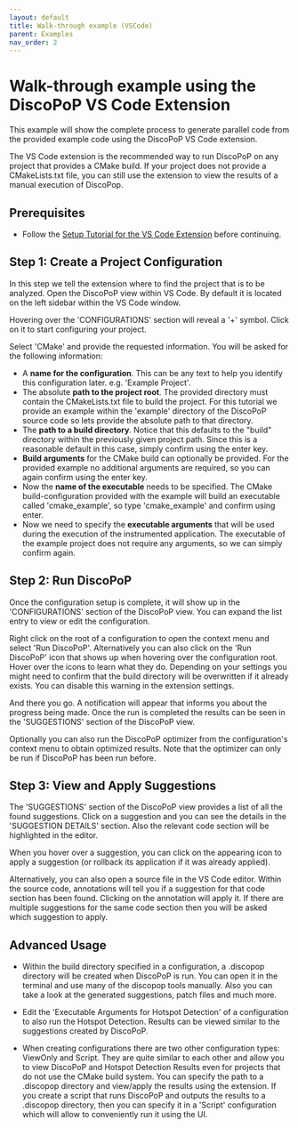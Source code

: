 ```yaml
---
layout: default
title: Walk-through example (VSCode)
parent: Examples
nav_order: 2
---
```


# Walk-through example using the DiscoPoP VS Code Extension

This example will show the complete process to generate parallel code from the provided example code using the DiscoPoP VS Code extension.

The VS Code extension is the recommended way to run DiscoPoP on any project that provides a CMake build.
If your project does not provide a CMakeLists.txt file, you can still use the extension to view the results of a manual execution of DiscoPop.

## Prerequisites

- Follow the [Setup Tutorial for the VS Code Extension](../setup/vscx.md) before continuing.

## Step 1: Create a Project Configuration

In this step we tell the extension where to find the project that is to be analyzed. Open the DiscoPoP view within VS Code. By default it is located on the left sidebar within the VS Code window.

<!-- TODO add screenshot -->

Hovering over the 'CONFIGURATIONS' section will reveal a '+' symbol. Click on it to start configuring your project.

<!-- TODO add screenshot -->

Select 'CMake' and provide the requested information. You will be asked for the following information:

- A **name for the configuration**. This can be any text to help you identify this configuration later. e.g. 'Example Project'.
- The absolute **path to the project root**. The provided directory must contain the CMakeLists.txt file to build the project. For this tutorial we provide an example within the 'example' directory of the DiscoPoP source code so lets provide the absolute path to that directory.
- The **path to a build directory**. Notice that this defaults to the "build" directory within the previously given project path. Since this is a reasonable default in this case, simply confirm using the enter key.
- **Build arguments** for the CMake build can optionally be provided. For the provided example no additional arguments are required, so you can again confirm using the enter key.
- Now the **name of the executable** needs to be specified. The CMake build-configuration provided with the example will build an executable called 'cmake_example', so type 'cmake_example' and confirm using enter.
- Now we need to specify the **executable arguments** that will be used during the execution of the instrumented application. The executable of the example project does not require any arguments, so we can simply confirm again.


## Step 2: Run DiscoPoP

Once the configuration setup is complete, it will show up in the 'CONFIGURATIONS' section of the DiscoPoP view. You can expand the list entry to view or edit the configuration.

Right click on the root of a configuration to open the context menu and select 'Run DiscoPoP'. Alternatively you can also click on the 'Run DiscoPoP' icon that shows up when hovering over the configuration root. Hover over the icons to learn what they do. Depending on your settings you might need to confirm that the build directory will be overwritten if it already exists. You can disable this warning in the extension settings.

And there you go. A notification will appear that informs you about the progress being made. Once the run is completed the results can be seen in the 'SUGGESTIONS' section of the DiscoPoP view.

Optionally you can also run the DiscoPoP optimizer from the configuration's context menu to obtain optimized results. Note that the optimizer can only be run if DiscoPoP has been run before.


## Step 3: View and Apply Suggestions

The 'SUGGESTIONS' section of the DiscoPoP view provides a list of all the found suggestions. Click on a suggestion and you can see the details in the 'SUGGESTION DETAILS' section. Also the relevant code section will be highlighted in the editor.

When you hover over a suggestion, you can click on the appearing icon to apply a suggestion (or rollback its application if it was already applied).

Alternatively, you can also open a source file in the VS Code editor. Within the source code, annotations will tell you if a suggestion for that code section has been found. Clicking on the annotation will apply it. If there are multiple suggestions for the same code section then you will be asked which suggestion to apply.


## Advanced Usage

- Within the build directory specified in a configuration, a .discopop directory will be created when DiscoPoP is run. You can open it in the terminal and use many of the discopop tools manually. Also you can take a look at the generated suggestions, patch files and much more.

- Edit the 'Executable Arguments for Hotspot Detection' of a configuration to also run the Hotspot Detection. Results can be viewed similar to the suggestions created by DiscoPoP.

- When creating configurations there are two other configuration types: ViewOnly and Script. They are quite similar to each other and allow you to view DiscoPoP and Hotspot Detection Results even for projects that do not use the CMake build system. You can specify the path to a .discopop directory and view/apply the results using the extension. If you create a script that runs DiscoPoP and outputs the results to a .discopop directory, then you can specify it in a 'Script' configuration which will allow to conveniently run it using the UI.
